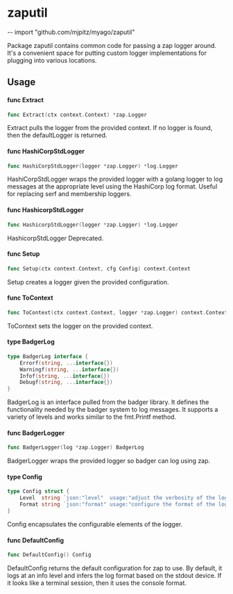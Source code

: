 # zaputil
--
    import "github.com/mjpitz/myago/zaputil"

Package zaputil contains common code for passing a zap logger around. It's a
convenient space for putting custom logger implementations for plugging into
various locations.

## Usage

#### func  Extract

```go
func Extract(ctx context.Context) *zap.Logger
```
Extract pulls the logger from the provided context. If no logger is found, then
the defaultLogger is returned.

#### func  HashiCorpStdLogger

```go
func HashiCorpStdLogger(logger *zap.Logger) *log.Logger
```
HashiCorpStdLogger wraps the provided logger with a golang logger to log
messages at the appropriate level using the HashiCorp log format. Useful for
replacing serf and membership loggers.

#### func  HashicorpStdLogger

```go
func HashicorpStdLogger(logger *zap.Logger) *log.Logger
```
HashicorpStdLogger Deprecated.

#### func  Setup

```go
func Setup(ctx context.Context, cfg Config) context.Context
```
Setup creates a logger given the provided configuration.

#### func  ToContext

```go
func ToContext(ctx context.Context, logger *zap.Logger) context.Context
```
ToContext sets the logger on the provided context.

#### type BadgerLog

```go
type BadgerLog interface {
	Errorf(string, ...interface{})
	Warningf(string, ...interface{})
	Infof(string, ...interface{})
	Debugf(string, ...interface{})
}
```

BadgerLog is an interface pulled from the badger library. It defines the
functionality needed by the badger system to log messages. It supports a variety
of levels and works similar to the fmt.Printf method.

#### func  BadgerLogger

```go
func BadgerLogger(log *zap.Logger) BadgerLog
```
BadgerLogger wraps the provided logger so badger can log using zap.

#### type Config

```go
type Config struct {
	Level  string `json:"level"  usage:"adjust the verbosity of the logs" default:"info"`
	Format string `json:"format" usage:"configure the format of the logs" default:"json"`
}
```

Config encapsulates the configurable elements of the logger.

#### func  DefaultConfig

```go
func DefaultConfig() Config
```
DefaultConfig returns the default configuration for zap to use. By default, it
logs at an info level and infers the log format based on the stdout device. If
it looks like a terminal session, then it uses the console format.
